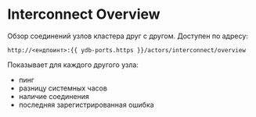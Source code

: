 # Interconnect Overview

Обзор соединений узлов кластера друг с другом. Доступен по адресу:

```text
http://<ендпоинт>:{{ ydb-ports.https }}/actors/interconnect/overview
```

Показывает для каждого другого узла:

* пинг
* разницу системных часов
* наличие соединения
* последняя зарегистрированная ошибка
